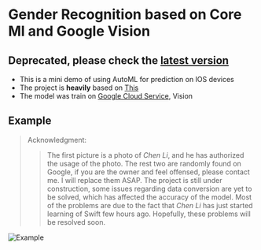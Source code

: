 # Gender Recognition based on Core Ml and Google Vision

## Deprecated, please check the [latest version](https://github.com/CChenLi/Dynamic_Gender_Classification)

- This is a mini demo of using AutoML for prediction on IOS devices
- The project is **heavily** based on [This](https://cloud.google.com/vision/automl/docs/tflite-coreml-ios-tutorial)
- The model was train on [Google Cloud Service](https://cloud.google.com/), Vision

## Example

> Acknowledgment:
>> The first picture is a photo of *Chen Li*, and he has authorized the usage of the photo.
>> The rest two are randomly found on Google, if you are the owner and feel offensed, please contact me. I will replace them ASAP.
>> The project is still under construction, some issues regarding data conversion are yet to be solved, which has affected the accuracy of the model. Most of the problems are due to the fact that *Chen Li* has just started learning of Swift few hours ago. Hopefully, these problems will be resolved soon.

![Example](https://user-images.githubusercontent.com/63531857/96325552-93fdb980-0fdd-11eb-891e-36804ff0164f.jpg)

